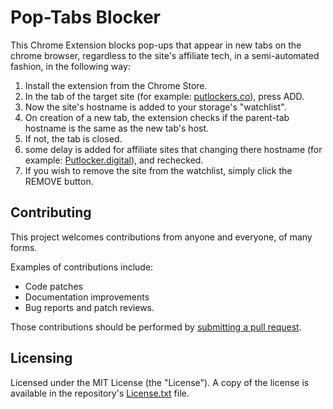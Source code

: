 # Pop-Tabs Blocker
This Chrome Extension blocks pop-ups that appear in new tabs on the chrome browser, regardless to the site's affiliate tech, in a semi-automated fashion, in the following way:

1. Install the extension from the Chrome Store.
1. In the tab of the target site (for example: [putlockers.co](https://ww1.putlockers.co/episode/it-s-always-sunny-in-philadelphia-2x9/?watching=dlIyfAXmEB)), press ADD.
1. Now the site's hostname is added to your storage's "watchlist".
1. On creation of a new tab, the extension checks if the parent-tab hostname is the same as the new tab's host.
1. If not, the tab is closed.
1. some delay is added for affiliate sites that changing there hostname (for example: [Putlocker.digital](https://putlocker.digital/all-tv-series)), and rechecked.
1. If you wish to remove the site from the watchlist, simply click the REMOVE button.


## Contributing

This project welcomes contributions from anyone and everyone,  of many forms.

Examples of contributions include:

* Code patches
* Documentation improvements
* Bug reports and patch reviews. 

Those contributions should be performed by [submitting a pull request](https://github.com/yoavabadi/PopTabsBlocker/pulls).

## Licensing
Licensed under the MIT License (the "License").
A copy of the license is available in the repository's [License.txt](/LICENSE) file.
